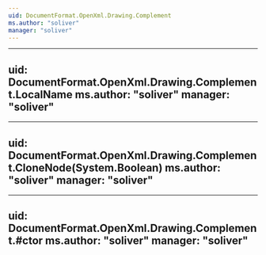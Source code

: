 ```yaml
---
uid: DocumentFormat.OpenXml.Drawing.Complement
ms.author: "soliver"
manager: "soliver"
---
```


---
uid: DocumentFormat.OpenXml.Drawing.Complement.LocalName
ms.author: "soliver"
manager: "soliver"
---

---
uid: DocumentFormat.OpenXml.Drawing.Complement.CloneNode(System.Boolean)
ms.author: "soliver"
manager: "soliver"
---

---
uid: DocumentFormat.OpenXml.Drawing.Complement.#ctor
ms.author: "soliver"
manager: "soliver"
---
